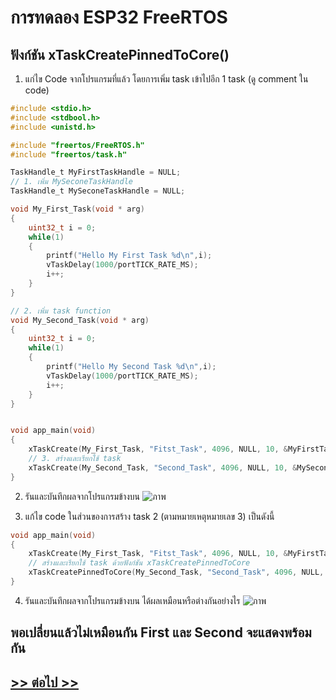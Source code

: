 # การทดลอง ESP32 FreeRTOS 
##  ฟังก์ชัน xTaskCreatePinnedToCore()

1. แก่ไข Code จากโปรแกรมที่แล้ว โดยการเพิ่ม task เข้าไปอีก 1 task (ดู comment ใน code)



```c
#include <stdio.h>
#include <stdbool.h>
#include <unistd.h>

#include "freertos/FreeRTOS.h"
#include "freertos/task.h"

TaskHandle_t MyFirstTaskHandle = NULL;
// 1. เพิ่ม MySeconeTaskHandle
TaskHandle_t MySeconeTaskHandle = NULL;

void My_First_Task(void * arg)
{
	uint32_t i = 0;
	while(1)
	{
		printf("Hello My First Task %d\n",i);
		vTaskDelay(1000/portTICK_RATE_MS);
		i++;
	}
}

// 2. เพิ่ม task function
void My_Second_Task(void * arg)
{
	uint32_t i = 0;
	while(1)
	{
		printf("Hello My Second Task %d\n",i);
		vTaskDelay(1000/portTICK_RATE_MS);
		i++;
	}
}


void app_main(void)
{
	xTaskCreate(My_First_Task, "Fitst_Task", 4096, NULL, 10, &MyFirstTaskHandle);
	// 3. สร้างและเรียกใช้ task
	xTaskCreate(My_Second_Task, "Second_Task", 4096, NULL, 10, &MySeconeTaskHandle);
}
```

2. รันและบันทึกผลจากโปรแกรมข้างบน
![ภาพ](https://github.com/kammam19/ESP32-FreeRTOS-Intro/assets/112167732/e7e0dd1e-7296-4a3f-a68b-486ead80ad66)

3.  แก้ไข code ในส่วนของการสร้าง task 2 (ตามหมายเหตุหมายเลข 3) เป็นดังนี้

```c
void app_main(void)
{
	xTaskCreate(My_First_Task, "Fitst_Task", 4096, NULL, 10, &MyFirstTaskHandle);
	// สร้างและเรียกใช้ task ด้วยฟังก์ชัน xTaskCreatePinnedToCore
	xTaskCreatePinnedToCore(My_Second_Task, "Second_Task", 4096, NULL, 10, &MySeconeTaskHandle, 1);
}
```

4. รันและบันทึกผลจากโปรแกรมข้างบน ได้ผลเหมือนหรือต่างกันอย่างไร
![ภาพ](https://github.com/kammam19/ESP32-FreeRTOS-Intro/assets/112167732/6b0ac890-3e66-41c4-baaa-64a8566195c6)
## พอเปลี่ยนแล้วไม่เหมือนกัน First และ Second จะแสดงพร้อมกัน

## [>> ต่อไป >>](./ESP32-FreeRTOS-Labsheet-4.md) 
